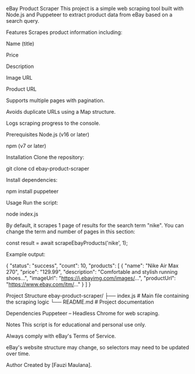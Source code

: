 eBay Product Scraper
This project is a simple web scraping tool built with Node.js and Puppeteer to extract product data from eBay based on a search query.

Features
Scrapes product information including:

Name (title)

Price

Description

Image URL

Product URL

Supports multiple pages with pagination.

Avoids duplicate URLs using a Map structure.

Logs scraping progress to the console.

Prerequisites
Node.js (v16 or later)

npm (v7 or later)

Installation
Clone the repository:

git clone <repository-url>
cd ebay-product-scraper

Install dependencies:

npm install puppeteer

Usage
Run the script:

node index.js

By default, it scrapes 1 page of results for the search term "nike".
You can change the term and number of pages in this section:

const result = await scrapeEbayProducts('nike', 1);

Example output:

{
"status": "success",
"count": 10,
"products": [
{
"name": "Nike Air Max 270",
"price": "129.99",
"description": "Comfortable and stylish running shoes...",
"imageUrl": "https://i.ebayimg.com/images/...",
"productUrl": "https://www.ebay.com/itm/..."
}
]
}

Project Structure
ebay-product-scraper/
├── index.js # Main file containing the scraping logic
└── README.md # Project documentation

Dependencies
Puppeteer – Headless Chrome for web scraping.

Notes
This script is for educational and personal use only.

Always comply with eBay's Terms of Service.

eBay's website structure may change, so selectors may need to be updated over time.

Author
Created by [Fauzi Maulana].
